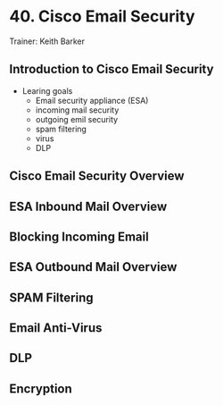# 40. Cisco Email Security

Trainer: Keith Barker



## Introduction to Cisco Email Security

- Learing goals
  - Email security appliance (ESA)
  - incoming mail security
  - outgoing emil security
  - spam filtering
  - virus
  - DLP


## Cisco Email Security Overview




## ESA Inbound Mail Overview




## Blocking Incoming Email




## ESA Outbound Mail Overview




## SPAM Filtering




## Email Anti-Virus




## DLP




## Encryption



